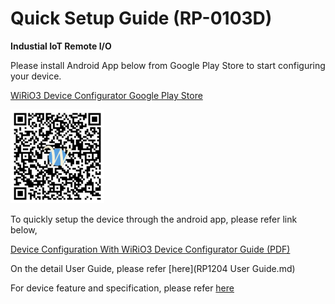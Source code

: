 # Quick Setup Guide (RP-0103D)

**Industial IoT Remote I/O**

Please install Android App below from Google Play Store to start configuring your device.

[WiRiO3 Device Configurator Google Play Store](https://play.google.com/store/apps/details?id=com.wirio3.wifi_provision)

![Apps QR](../picture/Wirio3%20Apps%20PlayStore%20Link%20small.png)

To quickly setup the device through the android app, please refer link below,

[Device Configuration With WiRiO3 Device Configurator Guide (PDF)](pdf/WiRIO3%20Device%20Configuration%20Manual.pdf)

On the detail User Guide, please refer [here](RP1204 User Guide.md)

For device feature and specification, please refer [here](RP1204_Device_Specification.md)


